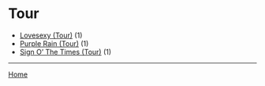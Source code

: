 # Tour

  * [Lovesexy (Tour)](./tour/lovesexy/) (1)
  * [Purple Rain (Tour)](./tour/purple-rain/) (1)
  * [Sign O’ The Times (Tour)](./tour/sign-o-the-times/) (1)

----

[Home](../)
